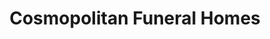 ---
title: "Cosmopolitan Funeral Homes"
url: /mandaue-city/cosmopolitan-funeral-homes/
shop: Bestattungen
---